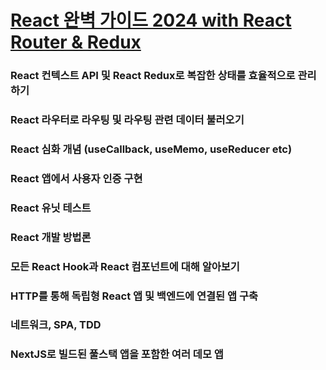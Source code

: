 # [React 완벽 가이드 2024 with React Router & Redux](https://www.udemy.com/course/best-react/?couponCode=LEADERSALE24A)

### React 컨텍스트 API 및 React Redux로 복잡한 상태를 효율적으로 관리하기

### React 라우터로 라우팅 및 라우팅 관련 데이터 불러오기

### React 심화 개념 (useCallback, useMemo, useReducer etc)

### React 앱에서 사용자 인증 구현

### React 유닛 테스트

### React 개발 방법론

### 모든 React Hook과 React 컴포넌트에 대해 알아보기

### HTTP를 통해 독립형 React 앱 및 백엔드에 연결된 앱 구축

### 네트워크, SPA, TDD

### NextJS로 빌드된 풀스택 앱을 포함한 여러 데모 앱
